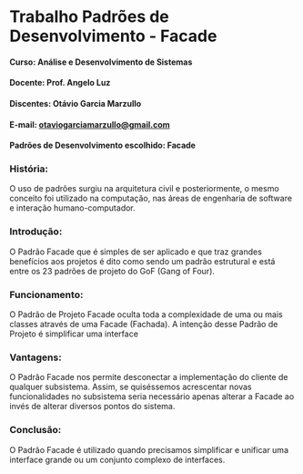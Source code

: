 # **Trabalho Padrões de Desenvolvimento - Facade**

#### **Curso:** Análise e Desenvolvimento de Sistemas 
#### **Docente**: Prof. Angelo Luz
#### **Discentes**: Otávio Garcia Marzullo
#### **E-mail**: otaviogarciamarzullo@gmail.com 
#### Padrões de Desenvolvimento escolhido: Facade 

### **História:**
  O uso de padrões surgiu na arquitetura civil e posteriormente, o mesmo conceito foi utilizado na computação, nas áreas de engenharia de software e interação humano-computador.

### **Introdução:**
  O Padrão Facade que é simples de ser aplicado e que traz grandes benefícios aos projetos é dito como sendo um padrão estrutural e está entre os 23 padrões de projeto do GoF (Gang of Four).

### **Funcionamento:**
  O Padrão de Projeto Facade oculta toda a complexidade de uma ou mais classes através de uma Facade (Fachada). A intenção desse Padrão de Projeto é simplificar uma interface

### **Vantagens:**
  O Padrão Facade nos permite desconectar a implementação do cliente de qualquer subsistema. Assim, se quiséssemos acrescentar novas funcionalidades no subsistema seria necessário apenas alterar a Facade ao invés de alterar diversos pontos do sistema.
  
### **Conclusão:**  
  O Padrão Facade é utilizado quando precisamos simplificar e unificar uma interface grande ou um conjunto complexo de interfaces. 
